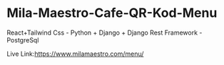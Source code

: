# Mila-Maestro-Cafe-QR-Kod-Menu
 React+Tailwind Css - Python + Django + Django Rest Framework - PostgreSql 

Live Link:https://www.milamaestro.com/menu/

